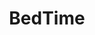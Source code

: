 ---
title: "BedTime"
url: /ciudad-autonoma-de-buenos-aires/bedtime-avenida-cabildo/
shop: Betten
---